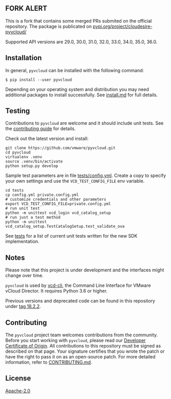 ## FORK ALERT

This is a fork that contains some merged PRs submited on the official repository.
The package is publicated on [pypi.org/project/cloudesire-pyvcloud/](https://pypi.org/project/cloudesire-pyvcloud/)


Supported API versions are 29.0, 30.0, 31.0, 32.0, 33.0, 34.0, 35.0, 36.0.

## Installation

In general, `pyvcloud` can be installed with the following command:
```shell
$ pip install --user pyvcloud
```
Depending on your operating system and distribution you
may need additional packages to install successfully. See
[install.md](docs/install.md) for full details.

## Testing

Contributions to `pyvcloud` are welcome and it should include unit tests. See the [contributing guide](CONTRIBUTING.md) for details.

Check out the latest version and install:

```shell
git clone https://github.com/vmware/pyvcloud.git
cd pyvcloud
virtualenv .venv
source .venv/bin/activate
python setup.py develop
```

Sample test parameters are in file [tests/config.yml](tests/config.yml). Create a copy to specify your own settings and use the `VCD_TEST_CONFIG_FILE` env variable.

```shell
cd tests
cp config.yml private.config.yml
# customize credentials and other parameters
export VCD_TEST_CONFIG_FILE=private.config.yml
# run unit test
python -m unittest vcd_login vcd_catalog_setup
# run just a test method
python -m unittest vcd_catalog_setup.TestCatalogSetup.test_validate_ova
```

See [tests](tests/) for a list of current unit tests written for the new SDK implementation.


## Notes

Please note that this project is under development and the interfaces might change over time.

`pyvcloud` is used by [vcd-cli](https://vmware.github.io/vcd-cli), the Command Line Interface for VMware vCloud Director. It requires Python 3.6 or higher.

Previous versions and deprecated code can be found in this repository under [tag 18.2.2](https://github.com/vmware/pyvcloud/tree/18.2.2).

## Contributing

The `pyvcloud` project team welcomes contributions from the community. Before you start working with `pyvcloud`, please read our [Developer Certificate of Origin](https://cla.vmware.com/dco). All contributions to this repository must be signed as described on that page. Your signature certifies that you wrote the patch or have the right to pass it on as an open-source patch. For more detailed information, refer to [CONTRIBUTING.md](CONTRIBUTING.md).

## License

[Apache-2.0](LICENSE.txt)
